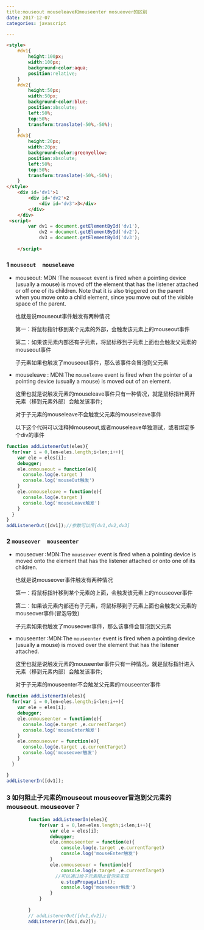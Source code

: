```yaml
---
title:mouseout mouseleave和mouseenter mosueover的区别
date: 2017-12-07
categories: javascript

---
```


```html
<style>
    #dv1{
        height:100px;
        width:100px;
        background-color:aqua;
        position:relative;
    }
    #dv2{
        height:50px;
        width:50px;
        background-color:blue;
        position:absolute;
        left:50%;
        top:50%;
        transform:translate(-50%,-50%);
    }
    #dv3{
        height:20px;
        width:20px;
        background-color:greenyellow;
        position:absolute;
        left:50%;
        top:50%;
        transform:translate(-50%,-50%);
    }
</style>
    <div id='dv1'>1
        <div id='dv2'>2
            <div id='dv3'>3</div>
        </div>
    </div>
 <script>
        var dv1 = document.getElementById('dv1'),
            dv2 = document.getElementById('dv2'),
            dv3 = document.getElementById('dv3');
        
    </script>
```

### 1 `mouseout  mouseleave`

- mouseout: MDN :The `mouseout` event is fired when a pointing device (usually a mouse) is moved off the element that has the listener attached or off one of its children. Note that it is also triggered on the parent when you move onto a child element, since you move out of the visible space of the parent. 

  也就是说mouseout事件触发有两种情况

  第一：将鼠标指针移到某个元素的外部，会触发该元素上的mouseout事件

  第二：如果该元素内部还有子元素，将鼠标移到子元素上面也会触发父元素的mouseout事件

  子元素如果也触发了mouseout事件，那么该事件会冒泡到父元素

- mouseleave : MDN:The `mouseleave` event is fired when the pointer of a pointing device (usually a mouse) is moved out of an element.

  这里也就是说触发元素的mouseleave事件只有一种情况，就是鼠标指针离开元素（移到元素外部）会触发该事件;

  对于子元素的mouseleave不会触发父元素的mouseleave事件

  以下这个代码可以注释掉mouseout,或者mouseleave单独测试，或者绑定多个div的事件

```javascript
function addListenerOut(eles){
  for(var i = 0,len=eles.length;i<len;i++){
    var ele = eles[i];
    debugger;
    ele.onmouseout = function(e){
      console.log(e.target )
      console.log('mouseOut触发')
    }
    ele.onmouseleave = function(e){
      console.log(e.target )
      console.log('mouseLeave触发')
    }
  }
}
addListenerOut([dv1]);//参数可以传[dv1,dv2,dv3]
```

### 2 `mouseover  mouseenter`

* mouseover :MDN:The `mouseover` event is fired when a pointing device is moved onto the element that has the listener attached or onto one of its children.

  也就是说mouseover事件触发有两种情况

  第一：将鼠标指针移到某个元素的上面，会触发该元素上的mouseover事件

  第二：如果该元素内部还有子元素，将鼠标移到子元素上面也会触发父元素的mouseover事件(冒泡导致)

  子元素如果也触发了mouseover事件，那么该事件会冒泡到父元素

* mouseenter :MDN:The `mouseenter` event is fired when a pointing device (usually a mouse) is moved over the element that has the listener attached.

  这里也就是说触发元素的mouseenter事件只有一种情况，就是鼠标指针进入元素（移到元素内部）会触发该事件;

  对于子元素的mouseenter不会触发父元素的mouseenter事件



```javascript
function addListenerIn(eles){
  for(var i = 0,len=eles.length;i<len;i++){
    var ele = eles[i];
    debugger;
    ele.onmouseenter = function(e){
      console.log(e.target ,e.currentTarget)
      console.log('mouseEnter触发')
    }
    ele.onmouseover = function(e){
      console.log(e.target ,e.currentTarget)
      console.log('mouseover触发')
    }
  }

}
addListenerIn([dv1]);

```

### 3 如何阻止子元素的mouseout  mouseover冒泡到父元素的mouseout. mouseover？

```javascript
        function addListenerIn(eles){
            for(var i = 0,len=eles.length;i<len;i++){
                var ele = eles[i];
                debugger;
                ele.onmouseenter = function(e){
                    console.log(e.target ,e.currentTarget)
                    console.log('mouseEnter触发')
                }
                ele.onmouseover = function(e){
                    console.log(e.target ,e.currentTarget)
                  //可以通过给子元素阻止冒泡来实现
                    e.stopPropagation();
                    console.log('mouseover触发')
                }
            }
           
        }
        // addListenerOut([dv1,dv2]);
        addListenerIn([dv1,dv2]);
```